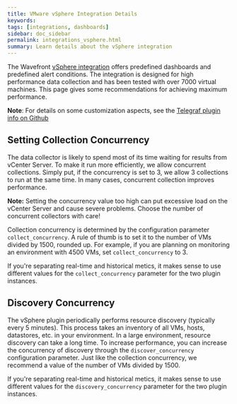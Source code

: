 ```yaml
---
title: VMware vSphere Integration Details
keywords:
tags: [integrations, dashboards]
sidebar: doc_sidebar
permalink: integrations_vsphere.html
summary: Learn details about the vSphere integration
---
```

The Wavefront [vSphere integration](vsphere.html) offers predefined dashboards and predefined alert conditions. The integration is designed for high performance data collection and has been tested with over 7000 virtual machines. This page gives some recommendations for achieving maximum performance.

**Note**: For details on some customization aspects, see the [Telegraf plugin info on Github](https://github.com/influxdata/telegraf/tree/master/plugins/inputs/vsphere)

<!---Out of date>
## Separating Real-time and Historical Metrics
vCenter Server provides real-time and historical metrics:
* **Real-time metrics** are typically stored in ESXi memory and can be accessed very quickly. They have a 20 second time resolution and are normally stored for 24 hours. Real-time metrics are available only for hosts and virtual machines.
* **Historical metrics** are typically stored in 5m, 30m, 2h and 24h rolled-up intervals. Historical metrics are typically kept for up to one year, depending on the roll-up. The Telegraf plugin uses only the 5m data. Because historical metrics are stored in a database, they take considerably longer to query than real-time metrics.

In the default configuration, all metrics are defined in a single instance of the vSphere plugin. Because the default setup mixes real-time and historical metrics, it sometimes has problems collecting the historical metrics within the collection interval, even though the real-time metric collections finish in just a few seconds. If this happens, consider moving some or all of the historical metrics to its own instance of the vSphere plugin. You can define two instances of the plugin:
* The real-time instance of the plugin excludes all historical metrics.
* The historical data instance excludes all real-time metrics.
<!--->

## Setting Collection Concurrency

The data collector is likely to spend most of its time waiting for results from vCenter Server. To make it run more efficiently, we allow concurrent collections. Simply put, if the concurrency is set to 3, we allow 3 collections to run at the same time. In many cases, concurrent collection improves performance.

**Note:** Setting the concurrency value too high can put excessive load on the vCenter Server and cause severe problems. Choose the number of concurrent collectors with care!

Collection concurrency is determined by the configuration parameter `collect_concurrency`. A rule of thumb is to set it to the number of VMs divided by 1500, rounded up. For example, if you are planning on monitoring an environment with 4500 VMs, set `collect_concurrency` to 3.

If you're separating real-time and historical metics, it makes sense to use different values for the  `collect_concurrency` parameter for the two plugin instances.

## Discovery Concurrency

The vSphere plugin periodically performs resource discovery (typically every 5 minutes). This process takes an inventory of all VMs, hosts, datastores, etc. in your environment. In a large environment, resource discovery can take a long time. To increase performance, you can increase the concurrency of discovery through the `discover_concurrency` configuration parameter. Just like the collection concurrency, we recommend a value of the number of VMs divided by 1500.

If you're separating real-time and historical metics, it makes sense to use different values for the  `discovery_concurrency` parameter for the two plugin instances.

<!---Out of date as per Pierre>
## Example Configuration
Here is an example configuration with separate instances for real-time and historical metrics. For the real-time instance, we enable both concurrent collection and discovery. For the historical instance, we enable concurrent collection but fewer collectors:

```
## Realtime instance
[[inputs.vsphere]]
  interval = "60s"
  vcenters = [ "https://someaddress/sdk" ]
  username = "someuser@vsphere.local"
  password = "secret"

  insecure_skip_verify = true
  force_discover_on_init = true

  # Exclude all historical metrics
  datastore_metric_exclude = ["*"]
  cluster_metric_exclude = ["*"]
  datacenter_metric_exclude = ["*"]

  collect_concurrency = 5
  discover_concurrency = 5

# Historical instance
[[inputs.vsphere]]

  interval = "300s"

  vcenters = [ "https://someaddress/sdk" ]
  username = "someuser@vsphere.local"
  password = "secret"

  insecure_skip_verify = true
  force_discover_on_init = true
  host_metric_exclude = ["*"] # Exclude realtime metrics
  vm_metric_exclude = ["*"] # Exclude realtime metrics

  max_query_metrics = 256
  collect_concurrency = 3
```
<!--->
